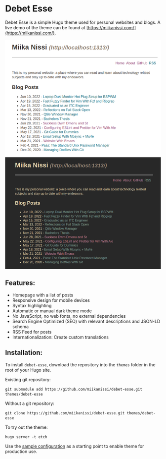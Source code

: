 # Debet Esse

Debet Esse is a simple Hugo theme used for personal websites and blogs. A live demo of
the theme can be found at [https://miikanissi.com/](https://miikanissi.com/).

![Screenshot of theme in light mode](https://github.com/miikanissi/debet-esse/blob/master/docs/screenshot-light.png?raw=true)
![Screenshot of theme in dark mode](https://github.com/miikanissi/debet-esse/blob/master/docs/screenshot-dark.png?raw=true)

## Features:

- Homepage with a list of posts
- Responsive design for mobile devices
- Syntax highlighting
- Automatic or manual dark theme mode
- No JavaScript, no web fonts, no external dependencies
- Search Engine Optimized (SEO) with relevant descriptions and JSON-LD schema
- RSS Feed for posts
- Internationalization: Create custom translations

## Installation:

To install `debet-esse`, download the repository into the `themes` folder in the root of
your Hugo site.

Existing git repository:

```
git submodule add https://github.com/miikanissi/debet-esse.git themes/debet-esse
```

Without a git repository:

```
git clone https://github.com/miikanissi/debet-esse.git themes/debet-esse
```

To try out the theme:

```
hugo server -t etch
```

Use the
[sample configuration](https://github.com/miikanissi/miikanissi.com/blob/master/config.toml)
as a starting point to enable theme for production use.
